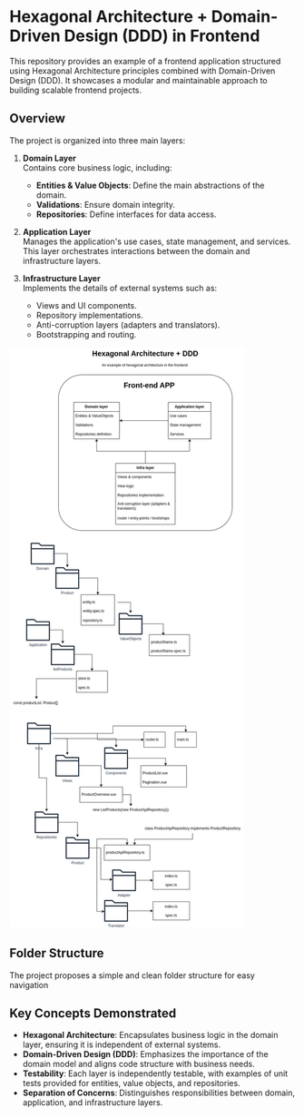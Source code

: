 # Hexagonal Architecture + Domain-Driven Design (DDD) in Frontend

This repository provides an example of a frontend application structured using Hexagonal Architecture principles combined with Domain-Driven Design (DDD). It showcases a modular and maintainable approach to building scalable frontend projects.

## Overview

The project is organized into three main layers:

1. **Domain Layer**  
   Contains core business logic, including:

   - **Entities & Value Objects**: Define the main abstractions of the domain.
   - **Validations**: Ensure domain integrity.
   - **Repositories**: Define interfaces for data access.

2. **Application Layer**  
   Manages the application's use cases, state management, and services. This layer orchestrates interactions between the domain and infrastructure layers.

3. **Infrastructure Layer**  
   Implements the details of external systems such as:
   - Views and UI components.
   - Repository implementations.
   - Anti-corruption layers (adapters and translators).
   - Bootstrapping and routing.

![Architecture Diagram](DDD_Frontend.png)

## Folder Structure

The project proposes a simple and clean folder structure for easy navigation

## Key Concepts Demonstrated

- **Hexagonal Architecture**: Encapsulates business logic in the domain layer, ensuring it is independent of external systems.
- **Domain-Driven Design (DDD)**: Emphasizes the importance of the domain model and aligns code structure with business needs.
- **Testability**: Each layer is independently testable, with examples of unit tests provided for entities, value objects, and repositories.
- **Separation of Concerns**: Distinguishes responsibilities between domain, application, and infrastructure layers.
